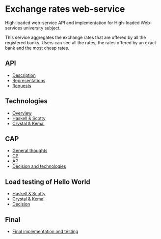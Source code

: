 # Exchange rates web-service
High-loaded web-service API and implementation for High-loaded Web-services university subject.

This service aggregates the exchange rates that are offered by all the registered banks. Users can see all the rates, the rates offered by an exact bank and the most cheap rates.

## API

* [Description](api-description.md)
* [Representations](representations.md)
* [Requests](requests.md)

## Technologies

* [Overview](technologies.md#overview)
* [Haskell & Scotty](technologies.md#haskell--scotty)
* [Crystal & Kemal](technologies.md#crystal--kemal)

## CAP

* [General thoughts](cap.md#general-thoughts)
* [CP](cap.md#cp)
* [AP](cap.md#ap)
* [Decision and technologies](cap.md#decision-and-technologies)

## Load testing of Hello World

* [Haskell & Scotty](hw-load.md#haskell--scotty)
* [Crystal & Kemal](hw-load.md#crystal--kemal)
* [Decision](hw-load.md#decision)

## Final

* [Final implementation and testing](final.md)
